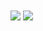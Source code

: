 
<img align="center" src="https://github-readme-stats.vercel.app/api?username=sukoont&theme=radical&show_icons=true"/>
<!-- <img align="center" src="https://github-readme-stats.vercel.app/api/wakatime?username=sukoont"/> -->
<img align="center" src="https://github-readme-stats.vercel.app/api/top-langs/?username=sukoont&layout=compact&theme=radical"/>

